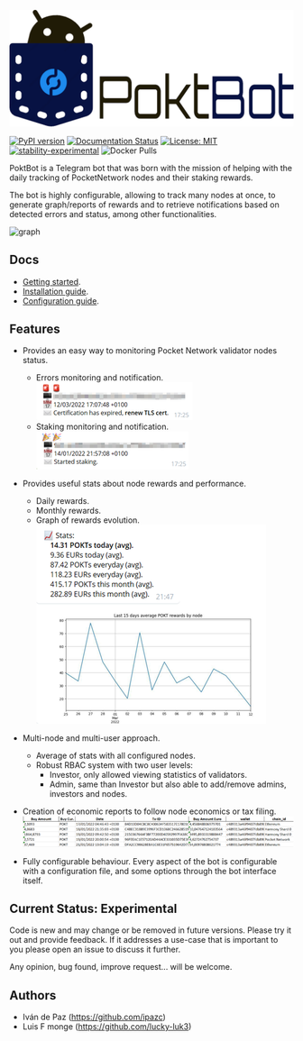
![graph](https://raw.githubusercontent.com/cryptonglab/poktbot/v0.1.3/docs/images/poktbot_logo.png "Logo")

[![PyPI version](https://badge.fury.io/py/poktbot.svg)](https://badge.fury.io/py/poktbot)
[![Documentation Status](https://readthedocs.org/projects/poktbot/badge/?version=v0.1.3)](https://poktbot.readthedocs.io/en/v0.1.3/?badge=v0.1.3)
[![License: MIT](https://img.shields.io/badge/License-MIT-yellow.svg)](https://raw.githubusercontent.com/cryptonglab/poktbot/v0.1.3/LICENSE)
[![stability-experimental](https://img.shields.io/badge/stability-experimental-orange.svg)](https://github.com/mkenney/software-guides/blob/master/STABILITY-BADGES.md#experimental)
![Docker Pulls](https://img.shields.io/docker/pulls/cryptonglab/poktbot)

PoktBot is a Telegram bot that was born with the mission of helping with the daily tracking of PocketNetwork nodes and their staking rewards.  

The bot is highly configurable, allowing to track many nodes at once, to generate graph/reports of rewards and to retrieve notifications based on detected errors and status, among other functionalities.

![graph](https://raw.githubusercontent.com/cryptonglab/poktbot/v0.1.3/docs/images/poktbot.gif "Graph")

## Docs
* [Getting started](https://poktbot.readthedocs.io/en/v0.1.3/).
* [Installation guide](https://poktbot.readthedocs.io/en/v0.1.3/installation/).
* [Configuration guide](https://poktbot.readthedocs.io/en/v0.1.3/configuration/).


## Features
* Provides an easy way to monitoring Pocket Network validator nodes status.
    * Errors monitoring and notification.  
    ![Cert-expiration](https://raw.githubusercontent.com/cryptonglab/poktbot/v0.1.3/docs/images/certificate_expiration_min.png "Certification expired")
    * Staking monitoring and notification.  
    ![Begin-unstake](https://raw.githubusercontent.com/cryptonglab/poktbot/v0.1.3/docs/images/begin_unstake_min.png "Begin unstake")
  

* Provides useful stats about node rewards and performance.  
    * Daily rewards.
    * Monthly rewards.
    * Graph of rewards evolution.  
    ![Stats-result](https://raw.githubusercontent.com/cryptonglab/poktbot/v0.1.3/docs/images/stats.png "Stats result")
  

* Multi-node and multi-user approach.
    * Average of stats with all configured nodes.
    * Robust RBAC system with two user levels:
        * Investor, only allowed viewing statistics of validators.
        * Admin, same than Investor but also able to add/remove admins, investors and nodes.
        
* Creation of economic reports to follow node economics or tax filing.  
![Balances](https://raw.githubusercontent.com/cryptonglab/poktbot/v0.1.3/docs/images/balances.png "Balances")
  
* Fully configurable behaviour. Every aspect of the bot is configurable with a configuration file, 
and some options through the bot interface itself.

## Current Status: Experimental
Code is new and may change or be removed in future versions. Please try it out and provide feedback. 
If it addresses a use-case that is important to you please open an issue to discuss it further.

Any opinion, bug found, improve request... will be welcome.

## Authors
* Iván de Paz (https://github.com/ipazc)
* Luis F monge (https://github.com/lucky-luk3)
